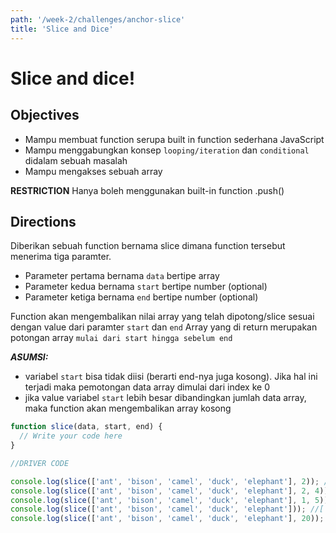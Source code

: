 ```yaml
---
path: '/week-2/challenges/anchor-slice'
title: 'Slice and Dice'
---
```


# Slice and dice!

## Objectives
- Mampu membuat function serupa built in function sederhana JavaScript
- Mampu menggabungkan konsep `looping/iteration` dan `conditional` didalam sebuah masalah
- Mampu mengakses sebuah array

**RESTRICTION**
Hanya boleh menggunakan built-in function .push()

## Directions

Diberikan sebuah function bernama slice dimana function tersebut menerima tiga paramter.
- Parameter pertama bernama `data` bertipe array
- Parameter kedua bernama `start` bertipe number (optional)
- Parameter ketiga bernama `end` bertipe number (optional)

 Function akan mengembalikan nilai array yang telah dipotong/slice sesuai dengan value dari paramter `start` dan `end`
 Array yang di return merupakan potongan array `mulai dari start hingga sebelum end`

 ***ASUMSI:***
 - variabel `start` bisa tidak diisi (berarti end-nya juga kosong). Jika hal ini terjadi maka pemotongan data array dimulai dari index ke 0
 - jika value variabel `start` lebih besar dibandingkan jumlah data array, maka function akan mengembalikan array kosong

```JavaScript
function slice(data, start, end) {
  // Write your code here
}

//DRIVER CODE

console.log(slice(['ant', 'bison', 'camel', 'duck', 'elephant'], 2)); // [ 'camel', 'duck', 'elephant' ]
console.log(slice(['ant', 'bison', 'camel', 'duck', 'elephant'], 2, 4)); // [ 'camel', 'duck' ]
console.log(slice(['ant', 'bison', 'camel', 'duck', 'elephant'], 1, 5)); // [ 'bison', 'camel', 'duck', 'elephant' ]
console.log(slice(['ant', 'bison', 'camel', 'duck', 'elephant'])); //[ 'ant', 'bison', 'camel', 'duck', 'elephant' ]
console.log(slice(['ant', 'bison', 'camel', 'duck', 'elephant'], 20)); //[]
```

